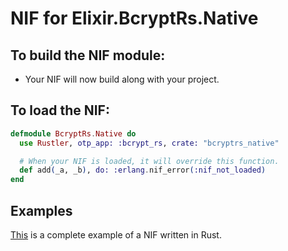 # NIF for Elixir.BcryptRs.Native

## To build the NIF module:

- Your NIF will now build along with your project.

## To load the NIF:

```elixir
defmodule BcryptRs.Native do
  use Rustler, otp_app: :bcrypt_rs, crate: "bcryptrs_native"

  # When your NIF is loaded, it will override this function.
  def add(_a, _b), do: :erlang.nif_error(:nif_not_loaded)
end
```

## Examples

[This](https://github.com/rusterlium/NifIo) is a complete example of a NIF written in Rust.
